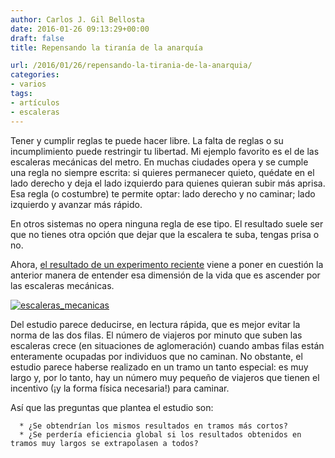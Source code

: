 ```yaml
---
author: Carlos J. Gil Bellosta
date: 2016-01-26 09:13:29+00:00
draft: false
title: Repensando la tiranía de la anarquía

url: /2016/01/26/repensando-la-tirania-de-la-anarquia/
categories:
- varios
tags:
- artículos
- escaleras
---
```


Tener y cumplir reglas te puede hacer libre. La falta de reglas o su incumplimiento puede restringir tu libertad. Mi ejemplo favorito es el de las escaleras mecánicas del metro. En muchas ciudades opera y se cumple una regla no siempre escrita: si quieres permanecer quieto, quédate en el lado derecho y deja el lado izquierdo para quienes quieran subir más aprisa. Esa regla (o costumbre) te permite optar: lado derecho y no caminar; lado izquierdo y avanzar más rápido.

En otros sistemas no opera ninguna regla de ese tipo. El resultado suele ser que no tienes otra opción que dejar que la escalera te suba, tengas prisa o no.

Ahora, [el resultado de un experimento reciente](http://www.theguardian.com/uk-news/2016/jan/16/the-tube-at-a-standstill-why-tfl-stopped-people-walking-up-the-escalators) viene a poner en cuestión la anterior manera de entender esa dimensión de la vida que es ascender por las escaleras mecánicas.

[![escaleras_mecanicas](/wp-uploads/2016/01/escaleras_mecanicas.png)
](/wp-uploads/2016/01/escaleras_mecanicas.png)

Del estudio parece deducirse, en lectura rápida, que es mejor evitar la norma de las dos filas. El número de viajeros por minuto que suben las escaleras crece (en situaciones de aglomeración) cuando ambas filas están enteramente ocupadas por individuos que no caminan. No obstante, el estudio parece haberse realizado en un tramo un tanto especial: es muy largo y, por lo tanto, hay un número muy pequeño de viajeros que tienen el incentivo (¡y la forma física necesaria!) para caminar.

Así que las preguntas que plantea el estudio son:



	  * ¿Se obtendrían los mismos resultados en tramos más cortos?
	  * ¿Se perdería eficiencia global si los resultados obtenidos en tramos muy largos se extrapolasen a todos?



